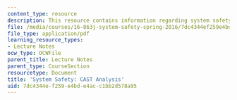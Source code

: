 ```yaml
---
content_type: resource
description: This resource contains information regarding system safety.
file: /media/courses/16-863j-system-safety-spring-2016/7dc4344ef259e4bde4acc1bb2d578a95_MIT16_863JS16_LecNotes3-2.pdf
file_type: application/pdf
learning_resource_types:
- Lecture Notes
ocw_type: OCWFile
parent_title: Lecture Notes
parent_type: CourseSection
resourcetype: Document
title: 'System Safety: CAST Analysis'
uid: 7dc4344e-f259-e4bd-e4ac-c1bb2d578a95
---
```

